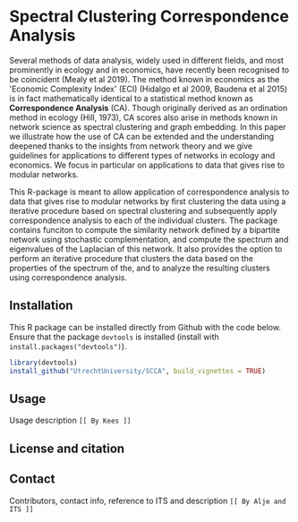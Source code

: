 # Spectral Clustering Correspondence Analysis

Several methods of data analysis, widely used in different fields, and most prominently in ecology and in economics,  have recently been recognised to be coincident (Mealy et al 2019). The method known in economics as the 'Economic Complexity Index' (ECI) (Hidalgo et al 2009, Baudena et al 2015) is in fact mathematically identical to a statistical method known as **Correspondence Analysis** (CA). Though originally derived as an ordination method in ecology (Hill, 1973), CA scores also arise in methods known in network science as spectral clustering and graph embedding. In this paper we illustrate how the use of CA can be extended and the understanding deepened thanks to the insights from network theory and we give guidelines for applications to different types of networks in ecology and economics. We focus in particular on applications to data that gives rise to modular networks.

This R-package is meant to allow application of correspondence analysis to data that gives rise to modular networks by first clustering the data using a iterative procedure based on spectral clustering and subsequently apply correspondence analysis to each of the individual clusters. The package contains funciton to compute the similarity network defined by a bipartite network using stochastic complementation, and compute the spectrum and eigenvalues of the Laplacian of this network. It also provides the option to perform an iterative procedure that clusters the data based on the properties of the spectrum of the, and to analyze the resulting clusters using correspondence analysis.

## Installation

This R package can be installed directly from Github with the code below. Ensure that the package `devtools` is installed (install with `install.packages("devtools")`).


``` R 
library(devtools)
install_github("UtrechtUniversity/SCCA", build_vignettes = TRUE)
```

## Usage

Usage description `[[ By Kees ]]`

## License and citation

## Contact

Contributors, contact info, reference to ITS and description `[[ By Alje and ITS ]]`


